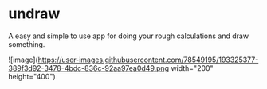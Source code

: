 # undraw

A easy and simple to use app for doing your rough calculations and draw something.

![image](https://user-images.githubusercontent.com/78549195/193325377-389f3d92-3478-4bdc-836c-92aa97ea0d49.png width="200" height="400")


